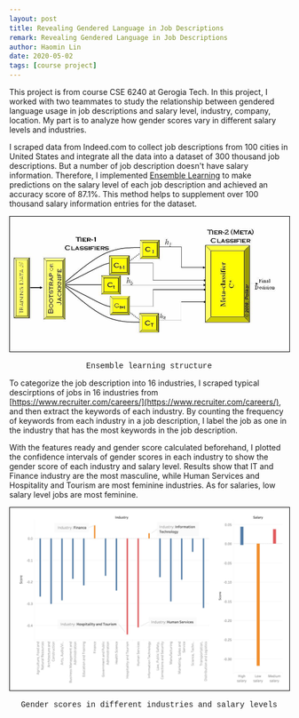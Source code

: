 ```yaml
---
layout: post
title: Revealing Gendered Language in Job Descriptions
remark: Revealing Gendered Language in Job Descriptions
author: Haomin Lin
date: 2020-05-02
tags: [course project]
---
```


This project is from course CSE 6240 at Gerogia Tech. In this project, I worked with two teammates to study the relationship between gendered language usage in job descriptions and salary level, industry, company, location. My part is to analyze how gender scores vary in different salary levels and industries.

I scraped data from Indeed.com to collect job descriptions from 100 cities in United States and integrate all the data into a dataset of 300 thousand job descriptions. But a number of job description doesn't have salary information. Therefore, I implemented [Ensemble Learning](https://en.wikipedia.org/wiki/Ensemble_learning) to make predictions on the salary level of each job description and achieved an accuracy score of 87.1%. This method helps to supplement over 100 thousand salary information entries for the dataset.

<p align="center">
  <img  src="/img/jd/ensemble.jpg"
  alt="Ensemble learning" style="border:1px solid black" width="700">
</p>

<p style="text-align:center;font-family:'Courier New';font-size:14px">Ensemble learning structure</p>

To categorize the job description into 16 industries, I scraped typical descirptions of jobs in 16 industries from [https://www.recruiter.com/careers/](https://www.recruiter.com/careers/), and then extract the keywords of each industry. By counting the frequency of keywords from each industry in a job description, I label the job as one in the industry that has the most keywords in the job description.

With the features ready and gender score calculated beforehand, I plotted the confidence intervals of gender scores in each industry to show the gender score of each industry and salary level. Results show that IT and Finance industry are the most masculine, while Human Services and Hospitality and Tourism are most feminine industries. As for salaries, low salary level jobs are most feminine.

<p align="center">
  <img  src="/img/jd/ind_sal.jpg"
  alt="Results" style="border:1px solid black" width="700">
</p>

<p style="text-align:center;font-family:'Courier New';font-size:14px">Gender scores in different industries and salary levels</p>


